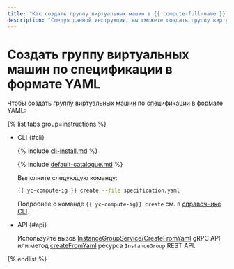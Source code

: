 ```yaml
---
title: "Как создать группу виртуальных машин в {{ compute-full-name }} по спецификации в формате YAML"
description: "Следуя данной инструкции, вы сможете создать группу виртуальных машин по спецификации в формате YAML." 
---
```


# Создать группу виртуальных машин по спецификации в формате YAML

Чтобы создать [группу виртуальных машин](../../concepts/instance-groups/index.md) по [спецификации](../../concepts/instance-groups/specification.md) в формате YAML:

{% list tabs group=instructions %}

- CLI {#cli}

  {% include [cli-install.md](../../../_includes/cli-install.md) %}

  {% include [default-catalogue.md](../../../_includes/default-catalogue.md) %}

  Выполните следующую команду:
  
  ```bash
  {{ yc-compute-ig }} create --file specification.yaml
  ```

  Подробнее о команде `{{ yc-compute-ig}} create` см. в [справочнике CLI](../../../cli/cli-ref/managed-services/compute/instance-group/create.md).

- API {#api}

  Используйте вызов [InstanceGroupService/CreateFromYaml](../../api-ref/grpc/instance_group_service.md#CreateFromYaml) gRPC API или метод [createFromYaml](../../api-ref/InstanceGroup/createFromYaml.md) ресурса `InstanceGroup` REST API.

{% endlist %} 